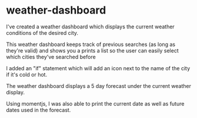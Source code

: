 # weather-dashboard
I've created a weather dashboard which displays the current weather conditions of the desired city.

This weather dashboard keeps track of previous searches (as long as they're valid) and shows you a prints a list so the user can easily select which cities they've searched before

I added an "if" statement which will add an icon next to the name of the city if it's cold or hot.

The weather dashboard displays a 5 day forecast under the current weather display. 

Using momentjs, I was also able to print the current date as well as future dates used in the forecast.